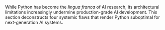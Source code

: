 While Python has become the *lingua franca* of AI research, its architectural limitations increasingly undermine production-grade AI development. This section deconstructs four systemic flaws that render Python suboptimal for next-generation AI systems.